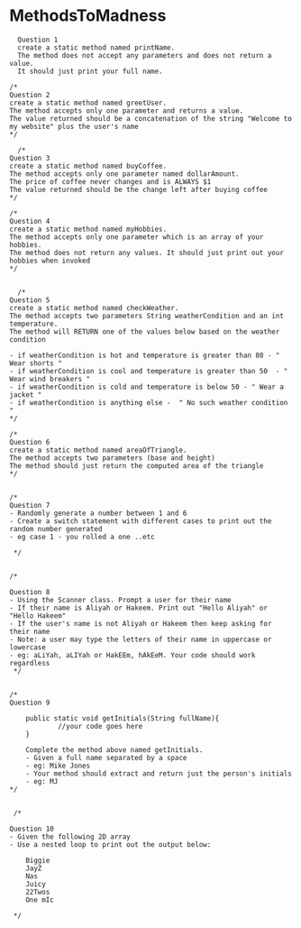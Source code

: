 # MethodsToMadness


  ```
    Question 1
    create a static method named printName.
    The method does not accept any parameters and does not return a value.
    It should just print your full name.
   ```

    /*
    Question 2
    create a static method named greetUser.
    The method accepts only one parameter and returns a value.
    The value returned should be a concatenation of the string "Welcome to my website" plus the user's name
    */

      /*
    Question 3
    create a static method named buyCoffee.
    The method accepts only one parameter named dollarAmount.
    The price of coffee never changes and is ALWAYS $1
    The value returned should be the change left after buying coffee
    */

    /*
    Question 4
    create a static method named myHobbies.
    The method accepts only one parameter which is an array of your hobbies.
    The method does not return any values. It should just print out your hobbies when invoked
    */


      /*
    Question 5
    create a static method named checkWeather.
    The method accepts two parameters String weatherCondition and an int temperature.
    The method will RETURN one of the values below based on the weather condition

    - if weatherCondition is hot and temperature is greater than 80 - " Wear shorts "
    - if weatherCondition is cool and temperature is greater than 50  - " Wear wind breakers "
    - if weatherCondition is cold and temperature is below 50 - " Wear a jacket "
    - if weatherCondition is anything else -  " No such weather condition "
    */

    /*
    Question 6
    create a static method named areaOfTriangle.
    The method accepts two parameters (base and height)
    The method should just return the computed area of the triangle
    */


    /*
    Question 7
    - Randomly generate a number between 1 and 6
    - Create a switch statement with different cases to print out the random number generated
    - eg case 1 - you rolled a one ..etc

     */


    /*

    Question 8
    - Using the Scanner class. Prompt a user for their name
    - If their name is Aliyah or Hakeem. Print out "Hello Aliyah" or "Hello Hakeem"
    - If the user's name is not Aliyah or Hakeem then keep asking for their name
    - Note: a user may type the letters of their name in uppercase or lowercase
    - eg: aLiYah, aLIYah or HakEEm, hAkEeM. Your code should work regardless
     */


    /*
    Question 9

        public static void getInitials(String fullName){
                //your code goes here
        }

        Complete the method above named getInitials.
        - Given a full name separated by a space
        - eg: Mike Jones
        - Your method should extract and return just the person's initials
        - eg: MJ
    */


     /*

    Question 10
    - Given the following 2D array
    - Use a nested loop to print out the output below:

        Biggie
        JayZ
        Nas
        Juicy
        22Twos
        One mIc

     */
